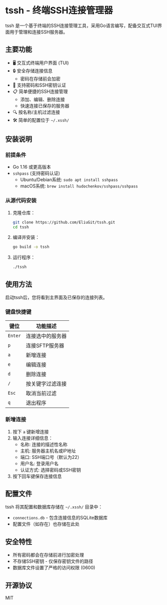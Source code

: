 # tssh - 终端SSH连接管理器

tssh 是一个基于终端的SSH连接管理工具，采用Go语言编写，配备交互式TUI界面用于管理和连接SSH服务器。

## 主要功能

- 🖥️ 交互式终端用户界面 (TUI)
- 🔒 安全存储连接信息
  - 密码在存储前会加密
- 🔑 支持密码和SSH密钥认证
- 📋 简单便捷的SSH连接管理
  - 添加、编辑、删除连接
  - 快速连接已保存的服务器
- 🔍 按名称/主机过滤连接
- 🛠️ 简单的配置位于 `~/.xssh/`

## 安装说明

### 前提条件

- Go 1.16 或更高版本
- `sshpass` (支持密码认证)
  - Ubuntu/Debian系统: `sudo apt install sshpass`
  - macOS系统: `brew install hudochenkov/sshpass/sshpass`

### 从源代码安装

1. 克隆仓库：
   ```bash
   git clone https://github.com/EliuGit/tssh.git 
   cd tssh
   ```

2. 编译并安装：
   ```bash
   go build -o tssh
   ```

3. 运行程序：
   ```bash
   ./tssh
   ```

## 使用方法

启动tssh后，您将看到主界面及已保存的连接列表。

### 键盘快捷键

| 键位      | 功能描述             |
|-----------|----------------------|
| `Enter`   | 连接选中的服务器     |
| `p`       | 连接SFTP服务器       |
| `a`       | 新增连接             |
| `e`       | 编辑连接             |
| `d`       | 删除连接             |
| `/`       | 按关键字过滤连接     |
| `Esc`     | 取消当前过滤         |
| `q`       | 退出程序            |

### 新增连接

1. 按下 `a` 键新增连接
2. 输入连接详细信息：
   - 名称: 连接的描述性名称
   - 主机: 服务器主机名或IP地址
   - 端口: SSH端口号（默认为22）
   - 用户名: 登录用户名
   - 认证方式: 选择密码或SSH密钥
3. 按下回车键保存连接信息

## 配置文件

tssh 将其配置和数据库存储在 `~/.xssh/` 目录中：
- `connections.db` - 包含连接信息的SQLite数据库
- 配置文件（如存在）也存储在此处

## 安全特性

- 所有密码都会在存储前进行加密处理
- 不存储SSH密钥 - 仅保存密钥文件的路径
- 数据库文件设置了严格的访问权限 (0600)

## 开源协议

MIT